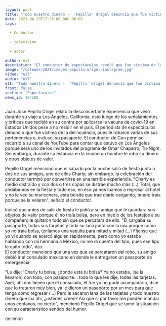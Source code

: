 ```yaml
---
layout: post
title: "Todo nuestro dinero -  'Pepillo' Origel denuncia que fue víctima de robo en Los Ángeles"
date: 2021-04-29T17:26:00.000-06:00
tags:
  
  - Conductor
  
  - television
  
  - actor
  
author: nil
description: "El conductor de espectáculos reveló que fue víctima de la delincuencia durante un viaje a Estados Unidos. "
image: "/uploads/2021/images-pepillo-origel-instagram.jpg"
video: "nil"
audio: "nil"
alt: "Todo nuestro dinero -  'Pepillo' Origel denuncia que fue víctima de robo en Los Ángeles"
front: false
section: "Espectáculos"
news_id: 184188
---
```


Juan José Pepillo Origel relató la desconcertante experiencia que vivió durante su viaje a Los Ángeles, California, esto luego de los señalamientos y críticas que recibió en su contra por aplicarse la vacuna de covid-19 en Estados Unidos pese a no residir en el país. El periodista de espectáculos denunció que fue víctima de la delincuencia, pues le robaron varias de sus pertenencias e, incluso, su pasaporte.  El conductor de Con permiso recurrió a su canal de YouTube para contar que estuvo en Los Ángeles porque será uno de los invitados del programa  de Omar Chaparro, Tu-Night. Sin embargo, durante su estancia en la ciudad un hombre le robó su dinero y otros objetos de valor.  

Pepillo Origel mencionó que el sábado por la noche salió de fiesta junto a dos de sus amigos, uno de ellos Charly; sin embargo, la celebración del conductor terminó por convertirse en una terrible experiencia. "Charly es medio distraído y con dos o tres copas se distrae mucho más (...) Total, que andábamos en la fiesta y todo eso, en eso ya nos íbamos a regresar al hotel y no le veo su mariconera, esta bolsita que trae diario cargando, bueno traía porque se la volaron", señaló el conductor.  

Indicó que antes de salir de fiesta le pidió a su amigo que le guardara sus objetos de valor porque él no traía bolsa, pero en medio de los festejos a su compañero le quitaron todo sin que se percatara de ello. "Él cargaba su pasaporte, todas sus tarjetas y toda su lana junto con la mía porque como yo no traía bolsa, teníamos una vaquita para mitad y mitad (...) Fíjense que yo vi cuando se acercó alguien rápidamente, pero como yo estaba hablando con mi hermana a México, no me di cuenta del tipo, pues ese tipo le quitó todo", dijo.  
El conductor mencionó que una vez que se percataron del robo, su amigo debió ir al consulado mexicano en donde le entregaron un pasaporte de emergencia.  

"Le dije: 'Charly tu bolsa, ¿dónde está tu bolsa? Ya no estaba, (se la llevaron) con todo, con pasaporte... todo lo que les dije, todas las tarjetas. Ayer, ahí nos tienen que el consulado, él fue yo no pude acompañarlo, dice que lo trataron muy bien, ya le dieron un pasaporte por un mes para que tenga cómo regresar (...) Pero le sacaron lana de las tarjetas y todo nuestro dinero que iba ahí, ¿ustedes creen? Así que si por favor me pueden mandar unos centavos, no cierto", mencionó Pepillo Origel que se tomó la situación con su característico sentido del humor.  

(milenio)